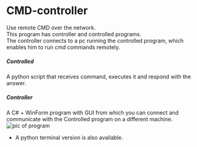 # CMD-controller
Use remote CMD over the network.  
This program has controller and controlled programs.  
The controller connects to a pc running the controlled program, which enables him to run cmd commands remotely.  

##### Controlled
A python script that receives command, executes it and respond with the answer. 

##### Controller
A C# + WinForm program with GUI from which you can connect and communicate with the Controlled program on a different machine. 
![pic of program](https://i.ibb.co/7rSK8S6/download.png)  
* A python terminal version is also available. 
